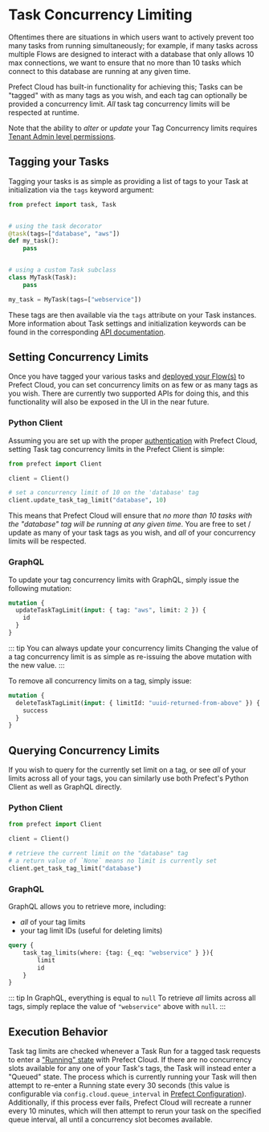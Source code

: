 # Task Concurrency Limiting

Oftentimes there are situations in which users want to actively prevent too many tasks from running simultaneously; for example, if many tasks across multiple Flows are designed to interact with a database that only allows 10 max connections, we want to ensure that no more than 10 tasks which connect to this database are running at any given time.

Prefect Cloud has built-in functionality for achieving this; Tasks can be "tagged" with as many tags as you wish, and each tag can optionally be provided a concurrency limit.  _All_ task tag concurrency limits will be respected at runtime.

Note that the ability to _alter_ or _update_ your Tag Concurrency limits requires [Tenant Admin level permissions](tokens.html#tenant).

## Tagging your Tasks

Tagging your tasks is as simple as providing a list of tags to your Task at initialization via the `tags` keyword argument:

```python
from prefect import task, Task


# using the task decorator
@task(tags=["database", "aws"])
def my_task():
    pass


# using a custom Task subclass
class MyTask(Task):
    pass

my_task = MyTask(tags=["webservice"])
```

These tags are then available via the `tags` attribute on your Task instances. More information about Task settings and initialization keywords can be found in the corresponding [API documentation](../../api/unreleased/core/task.html#task-2).

## Setting Concurrency Limits

Once you have tagged your various tasks and [deployed your Flow(s)](../upandrunning.html#deploying-flow-to-cloud) to Prefect Cloud, you can set concurrency limits on as few or as many tags as you wish.  There are currently two supported APIs for doing this, and this functionality will also be exposed in the UI in the near future.

### Python Client

Assuming you are set up with the proper [authentication](api.html) with Prefect Cloud, setting Task tag concurrency limits in the Prefect Client is simple:

```python
from prefect import Client

client = Client()

# set a concurrency limit of 10 on the 'database' tag
client.update_task_tag_limit("database", 10)
```

This means that Prefect Cloud will ensure that _no more than 10 tasks with the "database" tag will be running at any given time_.  You are free to set / update as many of your task tags as you wish, and _all_ of your concurrency limits will be respected.

### GraphQL <Badge text="GQL"/>

To update your tag concurrency limits with GraphQL, simply issue the following mutation:

```graphql
mutation {
  updateTaskTagLimit(input: { tag: "aws", limit: 2 }) {
    id
  }
}
```

::: tip You can always update your concurrency limits
Changing the value of a tag concurrency limit is as simple as re-issuing the above mutation with the new value.
:::

To remove all concurrency limits on a tag, simply issue:

```graphql
mutation {
  deleteTaskTagLimit(input: { limitId: "uuid-returned-from-above" }) {
    success
  }
}
```

## Querying Concurrency Limits

If you wish to query for the currently set limit on a tag, or see _all_ of your limits across all of your tags, you can similarly use both Prefect's Python Client as well as GraphQL directly.

### Python Client

```python
from prefect import Client

client = Client()

# retrieve the current limit on the "database" tag
# a return value of `None` means no limit is currently set
client.get_task_tag_limit("database")
```

### GraphQL <Badge text="GQL"/>

GraphQL allows you to retrieve more, including:
- _all_ of your tag limits
- your tag limit IDs (useful for deleting limits)

```graphql
query {
    task_tag_limits(where: {tag: {_eq: "webservice" } }){
        limit
        id
    }
}
```

::: tip In GraphQL, everything is equal to `null`
To retrieve _all_ limits across all tags, simply replace the value of `"webservice"` above with `null`.
:::


## Execution Behavior

Task tag limits are checked whenever a Task Run for a tagged task requests to enter a ["Running" state](../../core/concepts/states.html) with Prefect Cloud. If there are no concurrency slots available for any one of your Task's tags, the Task will instead enter a "Queued" state.  The process which is currently running your Task will then attempt to re-enter a Running state every 30 seconds (this value is configurable via `config.cloud.queue_interval` in [Prefect Configuration](../../core/concepts/configuration.html)).  Additionally, if this process ever fails, Prefect Cloud will recreate a runner every 10 minutes, which will then attempt to rerun your task on the specified queue interval, all until a concurrency slot becomes available.
